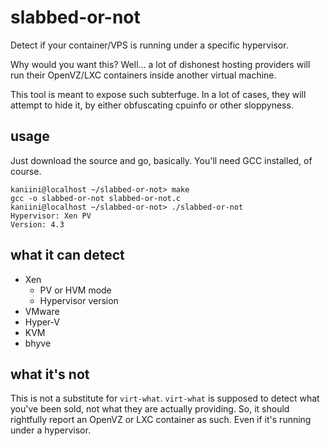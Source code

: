 # slabbed-or-not

Detect if your container/VPS is running under a specific hypervisor.

Why would you want this?  Well... a lot of dishonest hosting providers will run their
OpenVZ/LXC containers inside another virtual machine.

This tool is meant to expose such subterfuge.  In a lot of cases, they will attempt to
hide it, by either obfuscating cpuinfo or other sloppyness.

## usage

Just download the source and go, basically.  You'll need GCC installed, of course.

```shell
kaniini@localhost ~/slabbed-or-not> make
gcc -o slabbed-or-not slabbed-or-not.c
kaniini@localhost ~/slabbed-or-not> ./slabbed-or-not
Hypervisor: Xen PV
Version: 4.3
```

## what it can detect

* Xen
  * PV or HVM mode
  * Hypervisor version
* VMware
* Hyper-V
* KVM
* bhyve

## what it's not

This is not a substitute for `virt-what`.  `virt-what` is supposed to detect what
you've been sold, not what they are actually providing.  So, it should rightfully report
an OpenVZ or LXC container as such.  Even if it's running under a hypervisor.

